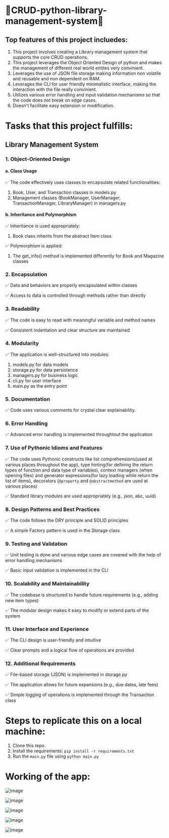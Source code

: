 # 🚀CRUD-python-library-management-system🚀
## Top features of this project incluedes:
  1. This project involves creating a Library management system that supports the core CRUD operations.
  2. This project leverages the Object Oriented Design of python and makes the management of different real world entites very convinient.
  3. Leverages the use of JSON file storage making information non volatile and reusable and non dependent on RAM.
  4. Leverages the CLI for user friendly minimalistic interface, making the interaction with the file really convinient.
  5. Utilizes various error handling and input validation mechanisms so that the code does not break on edge cases.
  6. Doesn't facilitate easy extension or modification.
# Tasks that this project fulfills:
## Library Management System
### 1. Object-Oriented Design
#### a. Class Usage

✅ The code effectively uses classes to encapsulate related functionalities:
   1. Book, User, and Transaction classes in models.py
   2. Management classes (BookManager, UserManager, TransactionManager, LibraryManager) in managers.py

#### b. Inheritance and Polymorphism

✅ Inheritance is used appropriately:

  1. Book class inherits from the abstract Item class

✅ Polymorphism is applied:
   1. The get_info() method is implemented differently for Book and Magazine classes

### 2. Encapsulation

✅ Data and behaviors are properly encapsulated within classes

✅ Access to data is controlled through methods rather than directly

### 3. Readability

✅ The code is easy to read with meaningful variable and method names

✅ Consistent indentation and clear structure are maintained

### 4. Modularity

✅ The application is well-structured into modules:

   1. models.py for data models
   2. storage.py for data persistence
   3. managers.py for business logic
   4. cli.py for user interface
   5. main.py as the entry point

### 5. Documentation

✅ Code uses various comments for crystal clear explainability. 

### 6. Error Handling

✅ Advanced error handling is implemented throughtout the application

### 7. Use of Pythonic Idioms and Features

✅ The code uses Pythonic constructs like list comprehensions(used at various places throughout the app), type hinting(for defining the return types of function and data type of variables), context managers (when opening files) and  generator expressions(for lazy loading while return the list of items), decorators (`@property` and `@abstractmethod` are used at various places)

✅ Standard library modules are used appropriately (e.g., json, abc, uuid)

### 8. Design Patterns and Best Practices

✅ The code follows the DRY principle and SOLID principles

✅ A simple Factory pattern is used in the Storage class

### 9. Testing and Validation

✅ Unit testing is done and various edge cases are covered with the help of error handling mechanisms

✅ Basic input validation is implemented in the CLI

### 10. Scalability and Maintainability

✅ The codebase is structured to handle future requirements (e.g., adding new item types)

✅ The modular design makes it easy to modify or extend parts of the system

### 11. User Interface and Experience

✅ The CLI design is user-friendly and intuitive

✅ Clear prompts and a logical flow of operations are provided

### 12. Additional Requirements

✅ File-based storage (JSON) is implemented in storage.py

✅ The application allows for future expansions (e.g., due dates, late fees)

✅ Simple logging of operations is implemented through the Transaction class

# Steps to replicate this on a local machine:
1. Clone this repo.
2. Install the requirements: `pip install -r requirements.txt`
3. Run the `main.py` file using `python main.py`
# Working of the app:
![image](https://github.com/user-attachments/assets/1c41ce59-d5c0-4a35-8b53-f9644e5ed424)

![image](https://github.com/user-attachments/assets/7b457eb9-a781-471d-a0dd-860f9f7655b6)

![image](https://github.com/user-attachments/assets/f4d2b925-d3b0-48ea-a0a0-d38ad8ff4b89)

![image](https://github.com/user-attachments/assets/7cf4cadf-c92d-44a4-b163-ff073a6d64a2)

![image](https://github.com/user-attachments/assets/00cbf449-dc14-43e1-bb9e-3dc8d1aa91b6)

